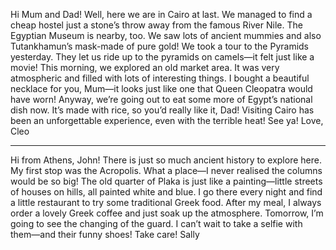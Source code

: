 Hi Mum and Dad!
Well, here we are in Cairo at last. We managed to find a cheap hostel just a stone’s throw away from the famous River Nile. The Egyptian Museum is nearby, too. We saw lots of ancient mummies and also Tutankhamun’s mask-made of pure gold! We took a tour to the Pyramids yesterday. They let us ride up to the pyramids on camels—it felt just like a movie! This morning, we explored an old market area. It was very atmospheric and filled with lots of interesting things. I bought a beautiful necklace for you, Mum—it looks just like one that Queen Cleopatra would have worn! Anyway, we’re going out to eat some more of Egypt’s national dish now. It’s made with rice, so you’d really like it, Dad! Visiting Cairo has been an unforgettable experience, even with the terrible heat! See ya!
Love, Cleo

---

Hi from Athens, John! There is just so much ancient history to explore here. My first stop was the Acropolis. What a place—I never realised the columns would be so big! The old quarter of Plaka is just like a painting—little streets of houses on hills, all painted white and blue. I go there every night and find a little restaurant to try some traditional Greek food. After my meal, I always order a lovely Greek coffee and just soak up the atmosphere. Tomorrow, I’m going to see the changing of the guard. I can’t wait to take a selfie with them—and their funny shoes! Take care!
Sally